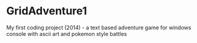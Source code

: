 # GridAdventure1
My first coding project (2014) - a text based adventure game for windows console with ascii art and pokemon style battles

